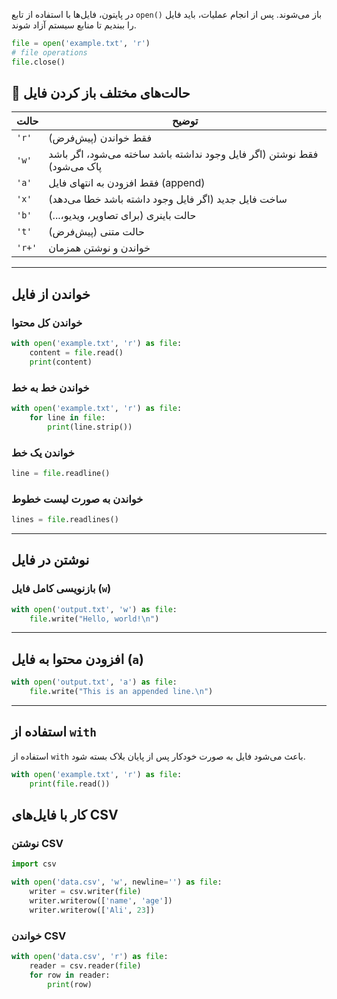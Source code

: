 در پایتون، فایل‌ها با استفاده از تابع `open()` باز می‌شوند. پس از انجام عملیات، باید فایل را ببندیم تا منابع سیستم آزاد شوند.

```python
file = open('example.txt', 'r')
# file operations
file.close()
```

## 📂 حالت‌های مختلف باز کردن فایل

| حالت   | توضیح                                                                   |
| ------ | ----------------------------------------------------------------------- |
| `'r'`  | فقط خواندن (پیش‌فرض)                                                    |
| `'w'`  | فقط نوشتن (اگر فایل وجود نداشته باشد ساخته می‌شود، اگر باشد پاک می‌شود) |
| `'a'`  | فقط افزودن به انتهای فایل (append)                                      |
| `'x'`  | ساخت فایل جدید (اگر فایل وجود داشته باشد خطا می‌دهد)                    |
| `'b'`  | حالت باینری (برای تصاویر، ویدیو،...)                                    |
| `'t'`  | حالت متنی (پیش‌فرض)                                                     |
| `'r+'` | خواندن و نوشتن همزمان                                                   |

---

## خواندن از فایل

### خواندن کل محتوا

```python
with open('example.txt', 'r') as file:
    content = file.read()
    print(content)
```

### خواندن خط به خط

```python
with open('example.txt', 'r') as file:
    for line in file:
        print(line.strip())
```

### خواندن یک خط

```python
line = file.readline()
```

### خواندن به صورت لیست خطوط

```python
lines = file.readlines()
```

---

## نوشتن در فایل

### بازنویسی کامل فایل (`w`)

```python
with open('output.txt', 'w') as file:
    file.write("Hello, world!\n")
```

---

## افزودن محتوا به فایل (`a`)

```python
with open('output.txt', 'a') as file:
    file.write("This is an appended line.\n")
```

---

## استفاده از `with`

استفاده از `with` باعث می‌شود فایل به صورت خودکار پس از پایان بلاک بسته شود.

```python
with open('example.txt', 'r') as file:
    print(file.read())
```

## کار با فایل‌های CSV

### نوشتن CSV

```python
import csv

with open('data.csv', 'w', newline='') as file:
    writer = csv.writer(file)
    writer.writerow(['name', 'age'])
    writer.writerow(['Ali', 23])
```

### خواندن CSV

```python
with open('data.csv', 'r') as file:
    reader = csv.reader(file)
    for row in reader:
        print(row)
```
